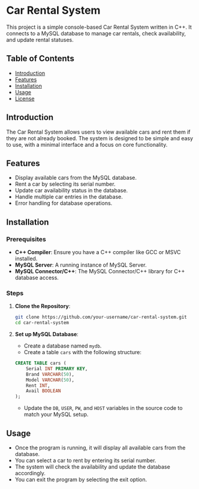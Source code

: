 # Car Rental System

This project is a simple console-based Car Rental System written in C++. It connects to a MySQL database to manage car rentals, check availability, and update rental statuses. 

## Table of Contents

- [Introduction](#introduction)
- [Features](#features)
- [Installation](#installation)
- [Usage](#usage)
- [License](#license)

## Introduction

The Car Rental System allows users to view available cars and rent them if they are not already booked. The system is designed to be simple and easy to use, with a minimal interface and a focus on core functionality.

## Features

- Display available cars from the MySQL database.
- Rent a car by selecting its serial number.
- Update car availability status in the database.
- Handle multiple car entries in the database.
- Error handling for database operations.

## Installation

### Prerequisites

- **C++ Compiler**: Ensure you have a C++ compiler like GCC or MSVC installed.
- **MySQL Server**: A running instance of MySQL Server.
- **MySQL Connector/C++**: The MySQL Connector/C++ library for C++ database access.

### Steps

1. **Clone the Repository**:
    ```bash
    git clone https://github.com/your-username/car-rental-system.git
    cd car-rental-system
    ```

2. **Set up MySQL Database**:
    - Create a database named `mydb`.
    - Create a table `cars` with the following structure:

    ```sql
    CREATE TABLE cars (
        Serial INT PRIMARY KEY,
        Brand VARCHAR(50),
        Model VARCHAR(50),
        Rent INT,
        Avail BOOLEAN
    );
    ```

    - Update the `DB`, `USER`, `PW`, and `HOST` variables in the source code to match your MySQL setup.



## Usage

- Once the program is running, it will display all available cars from the database.
- You can select a car to rent by entering its serial number.
- The system will check the availability and update the database accordingly.
- You can exit the program by selecting the exit option.


